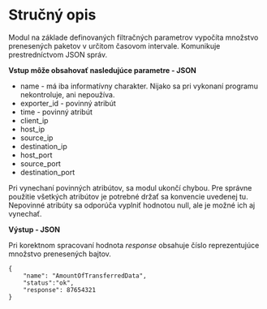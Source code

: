 Stručný opis
===================
 
Modul na základe definovaných filtračných parametrov vypočíta množstvo prenesených paketov v určitom časovom intervale. Komunikuje prestredníctvom JSON správ. 

**Vstup môže obsahovať nasledujúce parametre - JSON**


 - name - má iba informatívny charakter. Nijako sa pri vykonaní programu nekontroluje, ani nepoužíva.
 - exporter_id - povinný atribút
 - time - povinný atribút
 - client_ip
 - host_ip
 - source_ip
 - destination_ip
 - host_port
 - source_port
 - destination_port 

Pri vynechaní povinných atribútov, sa modul ukončí chybou. Pre správne použitie všetkých atribútov je potrebné držať sa konvencie uvedenej tu. Nepovinné atribúty sa odporúča vyplniť hodnotou null, ale je možné ich aj vynechať. 

**Výstup - JSON**

Pri korektnom spracovaní hodnota *response* obsahuje číslo reprezentujúce množstvo prenesených bajtov.

	{
        "name": "AmountOfTransferredData",
        "status":"ok",
        "response": 87654321 
	}
